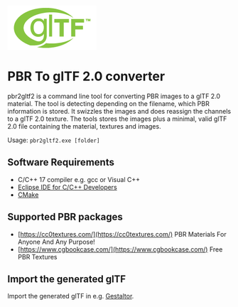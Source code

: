 [![](glTF.png)](https://github.com/KhronosGroup/glTF/tree/master/specification/2.0)

# PBR To glTF 2.0 converter

pbr2gltf2 is a command line tool for converting PBR images to a glTF 2.0 material. The tool is detecting depending on the filename, which PBR information is stored. It swizzles the images and does reassign the channels to a glTF 2.0 texture. The tools stores the images plus a minimal, valid glTF 2.0 file containing the material, textures and images.  

Usage: `pbr2gltf2.exe [folder]`


## Software Requirements

* C/C++ 17 compiler e.g. gcc or Visual C++
* [Eclipse IDE for C/C++ Developers](https://www.eclipse.org/downloads/packages/release/2021-03/r/eclipse-ide-cc-developers)  
* [CMake](https://cmake.org/)  


## Supported PBR packages

* [https://cc0textures.com/](https://cc0textures.com/) PBR Materials For Anyone And Any Purpose!
* [https://www.cgbookcase.com/](https://www.cgbookcase.com/) Free PBR Textures


## Import the generated glTF

Import the generated glTF in e.g. [Gestaltor](https://gestaltor.io/).  

